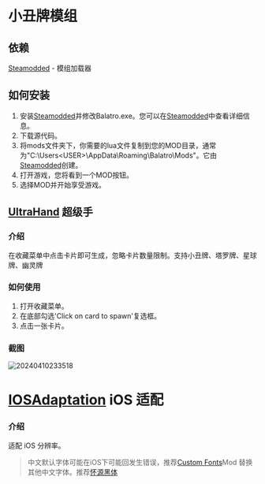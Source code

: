 # 小丑牌模组

## 依赖
[Steamodded](https://github.com/Steamopollys/Steamodded) - 模组加载器
## 如何安装
1. 安装[Steamodded](https://github.com/Steamopollys/Steamodded)并修改Balatro.exe。您可以在[Steamodded](https://github.com/Steamopollys/Steamodded)中查看详细信息。
2. 下载源代码。
3. 将mods文件夹下，你需要的lua文件复制到您的MOD目录，通常为"C:\Users\<USER>\AppData\Roaming\Balatro\Mods"。它由[Steamodded](https://github.com/Steamopollys/Steamodded)创建。
4. 打开游戏，您将看到一个MOD按钮。
5. 选择MOD并开始享受游戏。

## [UltraHand](mods/UltraHand.lua) 超级手

### 介绍
在收藏菜单中点击卡片即可生成，忽略卡片数量限制。支持小丑牌、塔罗牌、星球牌、幽灵牌

### 如何使用
1. 打开收藏菜单。
2. 在底部勾选'Click on card to spawn'复选框。
3. 点击一张卡片。

### 截图
![20240410233518](https://github.com/xioxin/BalatroUltraHand/assets/5716100/8a092e83-3e46-488b-9ff4-14fb612d226b)


# [IOSAdaptation](mods/IOSAdaptation.lua) iOS 适配

### 介绍
适配 iOS 分辨率。
> 中文默认字体可能在iOS下可能回发生错误，推荐[Custom Fonts](https://discord.com/channels/1116389027176787968/1210101577550008390)Mod 替换其他中文字体。推荐[怀源黑体](https://github.com/m13253/kaigen-gothic/blob/master/dist/CN/KaiGenGothicCN-Bold.ttf)
